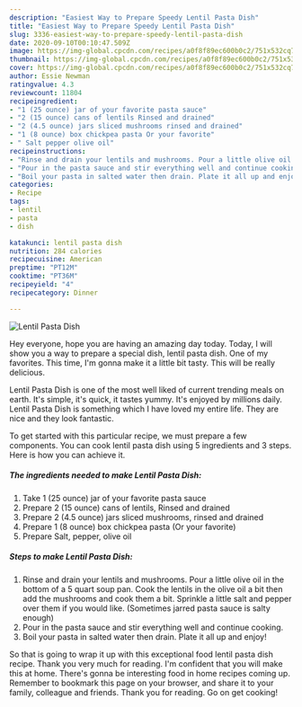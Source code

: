 ```yaml
---
description: "Easiest Way to Prepare Speedy Lentil Pasta Dish"
title: "Easiest Way to Prepare Speedy Lentil Pasta Dish"
slug: 3336-easiest-way-to-prepare-speedy-lentil-pasta-dish
date: 2020-09-10T00:10:47.509Z
image: https://img-global.cpcdn.com/recipes/a0f8f89ec600b0c2/751x532cq70/lentil-pasta-dish-recipe-main-photo.jpg
thumbnail: https://img-global.cpcdn.com/recipes/a0f8f89ec600b0c2/751x532cq70/lentil-pasta-dish-recipe-main-photo.jpg
cover: https://img-global.cpcdn.com/recipes/a0f8f89ec600b0c2/751x532cq70/lentil-pasta-dish-recipe-main-photo.jpg
author: Essie Newman
ratingvalue: 4.3
reviewcount: 11804
recipeingredient:
- "1 (25 ounce) jar of your favorite pasta sauce"
- "2 (15 ounce) cans of lentils Rinsed and drained"
- "2 (4.5 ounce) jars sliced mushrooms rinsed and drained"
- "1 (8 ounce) box chickpea pasta Or your favorite"
- " Salt pepper olive oil"
recipeinstructions:
- "Rinse and drain your lentils and mushrooms. Pour a little olive oil in the bottom of a 5 quart soup pan. Cook the lentils in the olive oil a bit then add the mushrooms and cook them a bit. Sprinkle a little salt and pepper over them if you would like. (Sometimes jarred pasta sauce is salty enough)"
- "Pour in the pasta sauce and stir everything well and continue cooking."
- "Boil your pasta in salted water then drain. Plate it all up and enjoy!"
categories:
- Recipe
tags:
- lentil
- pasta
- dish

katakunci: lentil pasta dish 
nutrition: 284 calories
recipecuisine: American
preptime: "PT12M"
cooktime: "PT36M"
recipeyield: "4"
recipecategory: Dinner

---
```



![Lentil Pasta Dish](https://img-global.cpcdn.com/recipes/a0f8f89ec600b0c2/751x532cq70/lentil-pasta-dish-recipe-main-photo.jpg)

Hey everyone, hope you are having an amazing day today. Today, I will show you a way to prepare a special dish, lentil pasta dish. One of my favorites. This time, I'm gonna make it a little bit tasty. This will be really delicious.



Lentil Pasta Dish is one of the most well liked of current trending meals on earth. It's simple, it's quick, it tastes yummy. It's enjoyed by millions daily. Lentil Pasta Dish is something which I have loved my entire life. They are nice and they look fantastic.


To get started with this particular recipe, we must prepare a few components. You can cook lentil pasta dish using 5 ingredients and 3 steps. Here is how you can achieve it.

<!--inarticleads1-->

##### The ingredients needed to make Lentil Pasta Dish:

1. Take 1 (25 ounce) jar of your favorite pasta sauce
1. Prepare 2 (15 ounce) cans of lentils, Rinsed and drained
1. Prepare 2 (4.5 ounce) jars sliced mushrooms, rinsed and drained
1. Prepare 1 (8 ounce) box chickpea pasta (Or your favorite)
1. Prepare  Salt, pepper, olive oil




<!--inarticleads2-->

##### Steps to make Lentil Pasta Dish:

1. Rinse and drain your lentils and mushrooms. Pour a little olive oil in the bottom of a 5 quart soup pan. Cook the lentils in the olive oil a bit then add the mushrooms and cook them a bit. Sprinkle a little salt and pepper over them if you would like. (Sometimes jarred pasta sauce is salty enough)
1. Pour in the pasta sauce and stir everything well and continue cooking.
1. Boil your pasta in salted water then drain. Plate it all up and enjoy!




So that is going to wrap it up with this exceptional food lentil pasta dish recipe. Thank you very much for reading. I'm confident that you will make this at home. There's gonna be interesting food in home recipes coming up. Remember to bookmark this page on your browser, and share it to your family, colleague and friends. Thank you for reading. Go on get cooking!
